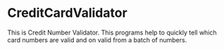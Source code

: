 # CreditCardValidator
This is  Credit Number Validator. This programs help to quickly tell which card numbers are valid and on valid from a batch of numbers.
